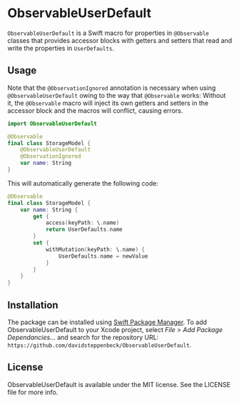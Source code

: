 # ObservableUserDefault

`ObservableUserDefault` is a Swift macro for properties in `@Observable` classes that provides accessor blocks with getters and setters that read and write the properties in `UserDefaults`.

## Usage

Note that the `@ObservationIgnored` annotation is necessary when using `@ObservableUserDefault` owing to the way that `@Observable` works: Without it, the `@Observable` macro will inject its own getters and setters in the accessor block and the macros will conflict, causing errors.

```swift
import ObservableUserDefault

@Observable
final class StorageModel {
    @ObservableUserDefault
    @ObservationIgnored
    var name: String
}
```

This will automatically generate the following code:

```swift
@Observable
final class StorageModel {
    var name: String {
        get {
            access(keyPath: \.name)
            return UserDefaults.name
        }
        set {
            withMutation(keyPath: \.name) {
                UserDefaults.name = newValue
            }
        }
    }
}
```

## Installation

The package can be installed using [Swift Package Manager](https://swift.org/package-manager/). To add ObservableUserDefault to your Xcode project, select *File > Add Package Dependancies...* and search for the repository URL: `https://github.com/davidsteppenbeck/ObservableUserDefault`.

## License

ObservableUserDefault is available under the MIT license. See the LICENSE file for more info.
